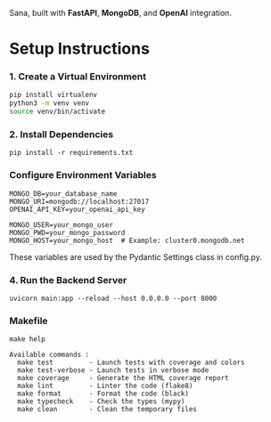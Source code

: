 

Sana, built with **FastAPI**, **MongoDB**, and **OpenAI** integration.


# Setup Instructions

### 1. Create a Virtual Environment

```bash
pip install virtualenv
python3 -m venv venv
source venv/bin/activate
```

### 2. Install Dependencies
```
pip install -r requirements.txt
```
### Configure Environment Variables
```
MONGO_DB=your_database_name
MONGO_URI=mongodb://localhost:27017
OPENAI_API_KEY=your_openai_api_key

MONGO_USER=your_mongo_user
MONGO_PWD=your_mongo_password
MONGO_HOST=your_mongo_host  # Example: cluster0.mongodb.net
```

These variables are used by the Pydantic Settings class in config.py.


### 4. Run the Backend Server

```
uvicorn main:app --reload --host 0.0.0.0 --port 8000
```

### Makefile

```
make help
```

```
Available commands :
  make test         - Launch tests with coverage and colors
  make test-verbose - Launch tests in verbose mode
  make coverage     - Generate the HTML coverage report
  make lint         - Linter the code (flake8)
  make format       - Format the code (black)
  make typecheck    - Check the types (mypy)
  make clean        - Clean the temporary files

```
